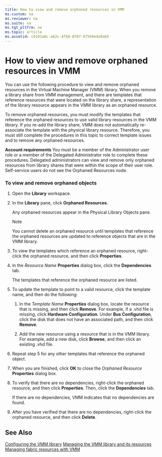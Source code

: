 ```yaml
---
title: How to view and remove orphaned resources in VMM
ms.custom: na
ms.reviewer: na
ms.suite: na
ms.tgt_pltfrm: na
ms.topic: article
ms.assetid: cd103a0c-a62c-4fb8-8707-97569e4a9ab5
---
```

# How to view and remove orphaned resources in VMM
You can use the following procedure to view and remove orphaned resources in the Virtual Machine Manager \(VMM\) library. When you remove a library share from VMM management, and there are templates that reference resources that were located on the library share, a representation of the library resource appears in the VMM library as an orphaned resource.

To remove orphaned resources, you must modify the templates that reference the orphaned resources to use valid library resources in the VMM library. If you re\-add the library share, VMM does not automatically re\-associate the template with the physical library resource. Therefore, you must still complete the procedures in this topic to correct template issues and to remove any orphaned resources.

**Account requirements** You must be a member of the Administrator user role or a member of the Delegated Administrator role to complete these procedures. Delegated administrators can view and remove only orphaned resources from library shares that were within the scope of their user role. Self\-service users do not see the Orphaned Resources node.

### To view and remove orphaned objects

1.  Open the **Library** workspace.

2.  In the **Library** pane, click **Orphaned Resources**.

    Any orphaned resources appear in the Physical Library Objects pane.

    > [!NOTE]
    > You cannot delete an orphaned resource until templates that reference the orphaned resources are updated to reference objects that are in the VMM library.

3.  To view the templates which reference an orphaned resource, right\-click the orphaned resource, and then click **Properties**.

4.  In the *Resource Name* **Properties** dialog box, click the **Dependencies** tab.

    The templates that reference the orphaned resource are listed.

5.  To update the template to point to a valid resource, click the template name, and then do the following:

    1.  In the *Template Name* **Properties** dialog box, locate the resource that is missing, and then click **Remove**. For example, if a .vhd file is missing, click **Hardware Configuration**. Under **Bus Configuration**, click the disk that does not have an associated path, and then click **Remove**.

    2.  Add the new resource using a resource that is in the VMM library. For example, add a new disk, click **Browse**, and then click an existing .vhd file.

6.  Repeat step 5 for any other templates that reference the orphaned object.

7.  When you are finished, click **OK** to close the *Orphaned Resource* **Properties** dialog box.

8.  To verify that there are no dependencies, right\-click the orphaned resource, and then click **Properties**. Then, click the **Dependencies** tab.

    If there are no dependencies, VMM indicates that no dependencies are found.

9. After you have verified that there are no dependencies, right\-click the orphaned resource, and then click **Delete**.

## See Also
[Configuring the VMM library](Configuring-the-VMM-library.md)
[Managing the VMM library and its resources](Managing-the-VMM-library-and-its-resources.md)
[Managing fabric resources with VMM](Managing-fabric-resources-with-VMM.md)


